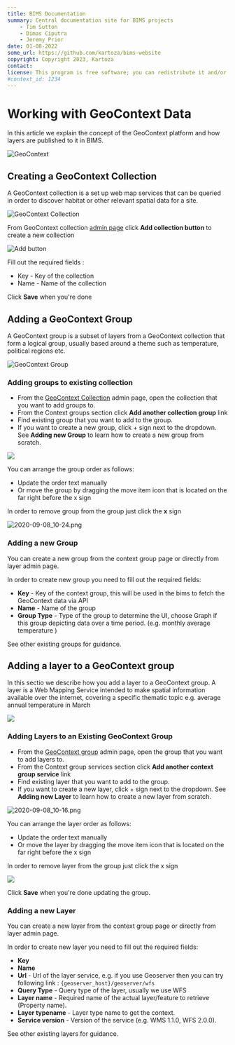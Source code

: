 ```yaml
---
title: BIMS Documentation
summary: Central documentation site for BIMS projects
    - Tim Sutton
    - Dimas Ciputra
    - Jeremy Prior
date: 01-08-2022
some_url: https://github.com/kartoza/bims-website
copyright: Copyright 2023, Kartoza
contact: 
license: This program is free software; you can redistribute it and/or modify it under the terms of the GNU Affero General Public License as published by the Free Software Foundation; either version 3 of the License, or (at your option) any later version.
#context_id: 1234
---
```


# Working with GeoContext Data

In this article we explain the concept of the GeoContext platform and how layers are published to it in BIMS.

![GeoContext](img/GeoContext.width-800.png)

## Creating a GeoContext Collection

A GeoContext collection is a set up web map services that can be queried in order to discover habitat or other relevant spatial data for a site.

![GeoContext Collection](img/GeoContextCollection.width-800.png)

From GeoContext collection [admin page](https://staging.geocontext.kartoza.com/admin/geocontext/collection/) click **Add collection button** to create a new collection

![Add button](img/add_collection.png)

Fill out the required fields :

* Key - Key of the collection
* Name - Name of the collection

Click **Save** when you're done

## Adding a GeoContext Group

A GeoContext group is a subset of layers from a GeoContext collection that form a logical group, usually based around a theme such as temperature, political regions etc.

![GeoContext Group](img/GeoContextGroup.width-800.png)

### Adding groups to existing collection

* From the [GeoContext Collection](https://staging.geocontext.kartoza.com/admin/geocontext/collection/) admin page, open the collection that you want to add groups to.
* From the Context groups section click **Add another collection group** link
* Find existing group that you want to add to the group.
* If you want to create a new group, click + sign next to the dropdown. See **Adding new Group** to learn how to create a new group from scratch.

![](img/2020-09-08_10-52.width-500.png)

You can arrange the group order as follows:

* Update the order text manually
* Or move the group by dragging the move item icon that is located on the far right before the x sign

In order to remove group from the group just click the **x** sign

![2020-09-08_10-24.png](img/2020-09-08_10-24.width-500.png)

### Adding a new Group

You can create a new group from the context group page or directly from layer admin page.

In order to create new group you need to fill out the required fields:

* **Key** - Key of the context group, this will be used in the bims to fetch the GeoContext data via API
* **Name** - Name of the group
* **Group Type** - Type of the group to determine the UI, choose Graph if this group depicting data over a time period. (e.g. monthly average temperature )

See other existing groups for guidance.

## Adding a layer to a GeoContext group

In this sectio we describe how you add a layer to a GeoContext group. A layer is a Web Mapping Service intended to make spatial information available over the internet, covering a specific thematic topic e.g. average annual temperature in March

![](img/GeoContextLayer.width-800.png)

### Adding Layers to an Existing GeoContext Group

* From the [GeoContext group](https://staging.geocontext.kartoza.com/admin/geocontext/group/) admin page, open the group that you want to add layers to.
* From the Context group services section click **Add another context group service** link
* Find existing layer that you want to add to the group.
* If you want to create a new layer, click + sign next to the dropdown. See **Adding new Layer** to learn how to create a new layer from scratch.

![2020-09-08_10-16.png](img/2020-09-08_10-16.width-500.png)

You can arrange the layer order as follows:

* Update the order text manually
* Or move the layer by dragging the move item icon that is located on the far right before the x sign

In order to remove layer from the group just click the x sign

![](img/2020-09-08_10-24.width-500.png)

Click **Save** when you're done updating the group.

### Adding a new Layer

You can create a new layer from the context group page or directly from layer admin page.

In order to create new layer you need to fill out the required fields:

* **Key**
* **Name**
* **Url** - Url of the layer service, e.g. if you use Geoserver then you can try following link : ``{geoserver_host}/geoserver/wfs``
* **Query Type** - Query type of the layer, usually we use WFS
* **Layer name** - Required name of the actual layer/feature to retrieve (Property name).
* **Layer typename** - Layer type name to get the context.
* **Service version** - Version of the service (e.g. WMS 1.1.0, WFS 2.0.0).

See other existing layers for guidance.
